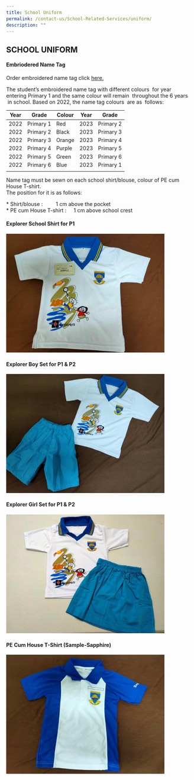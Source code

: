 ```yaml
---
title: School Uniform
permalink: /contact-us/School-Related-Services/uniform/
description: ""
---
```

## SCHOOL UNIFORM

#### Embriodered Name Tag

Order embroidered name tag click&nbsp;[here.](https://www.euniforms.com.sg/nametag/)

The student’s embroidered name tag with different colours &nbsp;for year entering Primary 1 and the same colour will remain &nbsp;throughout the 6 years &nbsp;in school. Based on 2022, the name tag colours&nbsp; are as &nbsp;follows:

| Year  | Grade  | Colour  | Year  | Grade  |
|:-:|---|---|---|---|
| 2022  | Primary 1  | Red  | 2023  | Primary 2  |
| 2022  | Primary 2  | Black  | 2023  | Primary 3  |
| 2022  | Primary 3  | Orange  | 2023  | Primary 4  |
| 2022  | Primary 4  | Purple  | 2023  | Primary 5  |
| 2022  | Primary 5  | Green  | 2023  | Primary 6  |
| 2022  | Primary 6  |  Blue | 2023  | Primary 1  |
|   |   |   |   |   |

Name tag must be sewn on each school shirt/blouse, colour of PE cum House T-shirt.&nbsp;  <br>
The position for it is as follows:

\* Shirt/blouse : &nbsp; &nbsp; &nbsp; &nbsp; 1 cm above the pocket<br>
\* PE cum House T-shirt : &nbsp; &nbsp; 1 cm above school crest

#### Explorer School Shirt for P1&nbsp;

<img src="/images/Explorer shirt with plastic nametag for P1.jpg" style="width:85%">

#### Explorer Boy Set for P1 &amp; P2

<img src="/images/Explorer set for P1.jpg" style="width:85%">

#### Explorer Girl Set for P1 &amp; P2

<img src="/images/Explorer set for P1 &amp; P2_Girl.jpg" style="width:85%">

#### PE Cum House T-Shirt (Sample-Sapphire)&nbsp;

<img src="/images/sample of House T-shirt.jpg" style="width:85%">